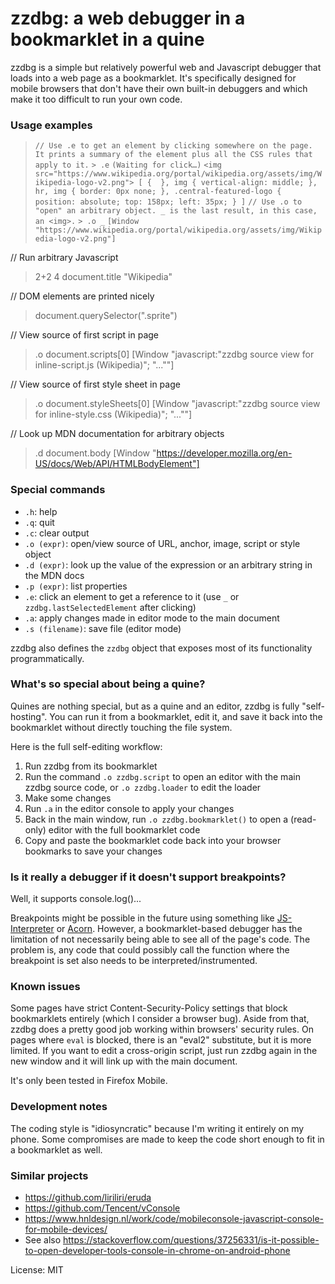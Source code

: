 # zzdbg: a web debugger in a bookmarklet in a quine

zzdbg is a simple but relatively powerful web and Javascript debugger that loads into a web page as a bookmarklet. It's specifically designed for mobile browsers that don't have their own built-in debuggers and which make it too difficult to run your own code.

### Usage examples
> `// Use .e to get an element by clicking somewhere on the page. It prints a summary of the element plus all the CSS rules that apply to it.`
> `> .e`
> `(Waiting for click…)`
> `<img src="https://www.wikipedia.org/portal/wikipedia.org/assets/img/Wikipedia-logo-v2.png"> [ {  }, img { vertical-align: middle; }, hr, img { border: 0px none; }, .central-featured-logo { position: absolute; top: 158px; left: 35px; } ]`
> `// Use .o to "open" an arbitrary object. _ is the last result, in this case, an <img>.`
> `> .o _`
> `[Window "https://www.wikipedia.org/portal/wikipedia.org/assets/img/Wikipedia-logo-v2.png"]`

// Run arbitrary Javascript
> 2+2
4
> document.title
"Wikipedia"

// DOM elements are printed nicely
> document.querySelector(".sprite")
<span class="central-textlogo__image sprite svg-Wikipedia_wordmark">

// View source of first script in page
> .o document.scripts[0]
[Window "javascript:\"zzdbg source view for inline-script.js (Wikipedia)\"; \"...\""]

// View source of first style sheet in page
> .o document.styleSheets[0]
[Window "javascript:\"zzdbg source view for inline-style.css (Wikipedia)\"; \"...\""]

// Look up MDN documentation for arbitrary objects
> .d document.body
[Window "https://developer.mozilla.org/en-US/docs/Web/API/HTMLBodyElement"]

### Special commands
- `.h`: help
- `.q`: quit
- `.c`: clear output
- `.o (expr)`: open/view source of URL, anchor, image, script or style object
- `.d (expr)`: look up the value of the expression or an arbitrary string in the MDN docs
- `.p (expr)`: list properties
- `.e`: click an element to get a reference to it (use `_` or `zzdbg.lastSelectedElement` after clicking)
- `.a`: apply changes made in editor mode to the main document
- `.s (filename)`: save file (editor mode)

zzdbg also defines the `zzdbg` object that exposes most of its functionality programmatically.

### What's so special about being a quine?
Quines are nothing special, but as a quine and an editor, zzdbg is fully "self-hosting". You can run it from a bookmarklet, edit it, and save it back into the bookmarklet without directly touching the file system.

Here is the full self-editing workflow:
1. Run zzdbg from its bookmarklet
2. Run the command `.o zzdbg.script` to open an editor with the main zzdbg source code, or `.o zzdbg.loader` to edit the loader
3. Make some changes
4. Run `.a` in the editor console to apply your changes
5. Back in the main window, run `.o zzdbg.bookmarklet()` to open a (read-only) editor with the full bookmarklet code
6. Copy and paste the bookmarklet code back into your browser bookmarks to save your changes

### Is it really a debugger if it doesn't support breakpoints?
Well, it supports console.log()...

Breakpoints might be possible in the future using something like [JS-Interpreter](https://github.com/NeilFraser/JS-Interpreter) or [Acorn](https://github.com/acornjs/acorn). However, a bookmarklet-based debugger has the limitation of not necessarily being able to see all of the page's code. The problem is, any code that could possibly call the function where the breakpoint is set also needs to be interpreted/instrumented.

### Known issues
Some pages have strict Content-Security-Policy settings that block bookmarklets entirely (which I consider a browser bug). Aside from that, zzdbg does a pretty good job working within browsers' security rules. On pages where `eval` is blocked, there is an "eval2" substitute, but it is more limited. If you want to edit a cross-origin script, just run zzdbg again in the new window and it will link up with the main document.

It's only been tested in Firefox Mobile.

### Development notes
The coding style is "idiosyncratic" because I'm writing it entirely on my phone. Some compromises are made to keep the code short enough to fit in a bookmarklet as well.

### Similar projects
- https://github.com/liriliri/eruda
- https://github.com/Tencent/vConsole
- https://www.hnldesign.nl/work/code/mobileconsole-javascript-console-for-mobile-devices/
- See also https://stackoverflow.com/questions/37256331/is-it-possible-to-open-developer-tools-console-in-chrome-on-android-phone


License: MIT
